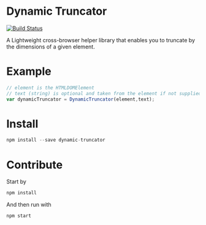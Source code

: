 # Dynamic Truncator

[![Build Status](https://travis-ci.org/lironzluf/dynamic-truncator.svg?branch=master)](https://travis-ci.org/lironzluf/dynamic-truncator)

A Lightweight cross-browser helper library that enables you to truncate by the dimensions of a given element.

# Example

```js
// element is the HTMLDOMElement
// text (string) is optional and taken from the element if not supplied
var dynamicTruncator = DynamicTruncator(element,text);
```

# Install

```js
npm install --save dynamic-truncator
```

# Contribute

Start by 
```js
npm install
```

And then run with
```js
npm start
```